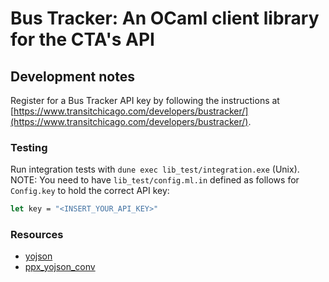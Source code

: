 # Bus Tracker: An OCaml client library for the CTA's API

## Development notes

Register for a Bus Tracker API key by following the instructions at
[https://www.transitchicago.com/developers/bustracker/](https://www.transitchicago.com/developers/bustracker/).

### Testing

Run integration tests with `dune exec lib_test/integration.exe` (Unix). NOTE:
You need to have `lib_test/config.ml.in` defined as follows for `Config.key` to
hold the correct API key:

```ocaml
let key = "<INSERT_YOUR_API_KEY>"
```

### Resources

- [yojson](https://github.com/ocaml-community/yojson)
- [ppx_yojson_conv](https://github.com/janestreet/ppx_yojson_conv)
